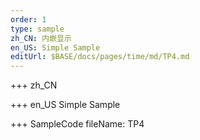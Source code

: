 ```yaml
--- 
order: 1
type: sample
zh_CN: 内嵌显示
en_US: Simple Sample
editUrl: $BASE/docs/pages/time/md/TP4.md
---
```


+++ zh_CN

+++ en_US
Simple Sample

+++ SampleCode
fileName: TP4
